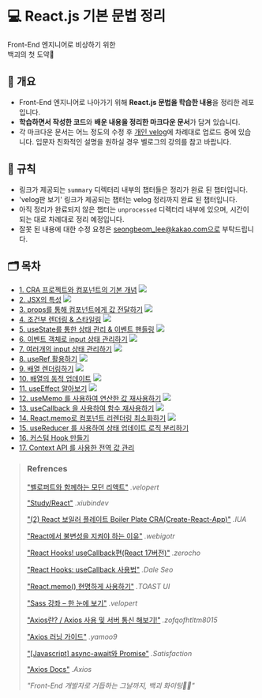 # 💻 React.js 기본 문법 정리

Front-End 엔지니어로 비상하기 위한 <br> 백괴의 첫 도약🐤

## 📃 개요

- Front-End 엔지니어로 나아가기 위해 **React.js 문법을 학습한 내용**을 정리한 레포입니다.
- **학습하면서 작성한 코드**와 **배운 내용을 정리한 마크다운 문서**가 담겨 있습니다.
- 각 마크다운 문서는 어느 정도의 수정 후 <a href="https://velog.io/@uncyclocity">개인 velog</a>에 차례대로 업로드 중에 있습니다. 입문자 친화적인 설명을 원하실 경우 벨로그의 강의를 참고 바랍니다.

## 📔 규칙

- 링크가 제공되는 `summary` 디렉터리 내부의 챕터들은 정리가 완료 된 챕터입니다.
- 'velog판 보기' 링크가 제공되는 챕터는 velog 정리까지 완료 된 챕터입니다.
- 아직 정리가 완료되지 않은 챕터는 `unprocessed` 디렉터리 내부에 있으며, 시간이 되는 대로 차례대로 정리 예정입니다.
- 잘못 된 내용에 대한 수정 요청은 seongbeom_lee@kakao.com으로 부탁드립니다.

## 🗂 목차

- <a href="https://github.com/uncyclocity/study_react/tree/main/summary/cp1">1. CRA 프로젝트와 컴포넌트의 기본 개념</a> <a href="https://velog.io/@uncyclocity/React-1.-CRA-프로젝트-생성-컴포넌트의-기본-개념"><img src="https://img.shields.io/badge/Velog에서 보기-4FC08D?style=flat-square&logo=vimeo&logoColor=white"/></a>
- <a href="https://github.com/uncyclocity/study_react/tree/main/summary/cp2">2. JSX의 특성</a> <a href="https://velog.io/@uncyclocity/2.-JSX에-대한-특성"><img src="https://img.shields.io/badge/Velog에서 보기-4FC08D?style=flat-square&logo=vimeo&logoColor=white"/></a>
- <a href="https://github.com/uncyclocity/study_react/tree/main/summary/cp3">3. props를 통해 컴포넌트에게 값 전달하기</a> <a href="https://velog.io/@uncyclocity/React-3.-props를-통해-컴포넌트에-값-전달하기"><img src="https://img.shields.io/badge/Velog에서 보기-4FC08D?style=flat-square&logo=vimeo&logoColor=white"/></a>
- <a href="https://github.com/uncyclocity/study_react/tree/main/summary/cp4">4. 조건부 렌더링 & 스타일링</a> <a href="https://velog.io/@uncyclocity/4.-연산자를-이용한-조건부-렌더링"><img src="https://img.shields.io/badge/Velog에서 보기-4FC08D?style=flat-square&logo=vimeo&logoColor=white"/></a>
- <a href="https://github.com/uncyclocity/study_react/tree/main/summary/cp5">5. useState를 통한 상태 관리 & 이벤트 핸들링</a> <a href="https://velog.io/@uncyclocity/React-5.-useState-Hook을-통한-상태-관리"><img src="https://img.shields.io/badge/Velog에서 보기-4FC08D?style=flat-square&logo=vimeo&logoColor=white"/></a>
- <a href="https://github.com/uncyclocity/study_react/tree/main/summary/cp6">6. 이벤트 객체로 input 상태 관리하기</a> <a href="https://velog.io/@uncyclocity/React-6.-이벤트-객체와-useState를-통해-input-상태-관리하기"><img src="https://img.shields.io/badge/Velog에서 보기-4FC08D?style=flat-square&logo=vimeo&logoColor=white"/></a>
- <a href="https://github.com/uncyclocity/study_react/tree/main/summary/cp7">7. 여러개의 input 상태 관리하기</a> <a href="https://velog.io/@uncyclocity/React-6.-이벤트-객체와-useState를-통해-input-상태-관리하기"><img src="https://img.shields.io/badge/Velog에서 보기-4FC08D?style=flat-square&logo=vimeo&logoColor=white"/></a>
- <a href="https://github.com/uncyclocity/study_react/tree/main/summary/cp8">8. useRef 활용하기</a> <a href="https://velog.io/@uncyclocity/React-React-함수형-컴포넌트에서-ref-활용하기"><img src="https://img.shields.io/badge/Velog에서 보기-4FC08D?style=flat-square&logo=vimeo&logoColor=white"/></a>
- <a href="https://github.com/uncyclocity/study_react/tree/main/summary/cp9">9. 배열 렌더링하기</a> <a href="https://velog.io/@uncyclocity/React-8.-배열-렌더링하기"><img src="https://img.shields.io/badge/Velog에서 보기-4FC08D?style=flat-square&logo=vimeo&logoColor=white"/></a>
- <a href="https://github.com/uncyclocity/study_react/tree/main/summary/cp10">10. 배열의 동적 업데이트</a> <a href="https://velog.io/@uncyclocity/React-9.-배열의-동적-업데이트"><img src="https://img.shields.io/badge/Velog에서 보기-4FC08D?style=flat-square&logo=vimeo&logoColor=white"/></a>
- <a href="https://github.com/uncyclocity/study_react/tree/main/summary/cp11">11. useEffect 알아보기</a> <a href="https://velog.io/@uncyclocity/React-10.-useEffect를-통한-생명-주기-사용하기"><img src="https://img.shields.io/badge/Velog에서 보기-4FC08D?style=flat-square&logo=vimeo&logoColor=white"/></a>
- <a href="https://github.com/uncyclocity/study_react/tree/main/summary/cp12">12. useMemo 를 사용하여 연산한 값 재사용하기</a> <a href="https://velog.io/@uncyclocity/React-11.-useMemo를-통해-연산-완료된-값-재사용하기"><img src="https://img.shields.io/badge/Velog에서 보기-4FC08D?style=flat-square&logo=vimeo&logoColor=white"/></a>
- <a href="https://github.com/uncyclocity/study_react/tree/main/summary/cp13">13. useCallback 을 사용하여 함수 재사용하기</a> <a href="https://velog.io/@uncyclocity/React-12.-useCallback을-통해-함수-재사용하기"><img src="https://img.shields.io/badge/Velog에서 보기-4FC08D?style=flat-square&logo=vimeo&logoColor=white"/></a>
- <a href="https://github.com/uncyclocity/study_react/tree/main/summary/cp14">14. React.memo로 컴포넌트 리렌더링 최소화하기</a> <a href="https://velog.io/@uncyclocity/React-13.-React.memo를-통한-컴포넌트-리렌더링-최소화"><img src="https://img.shields.io/badge/Velog에서 보기-4FC08D?style=flat-square&logo=vimeo&logoColor=white"/></a>
- <a href="https://github.com/uncyclocity/study_react/tree/main/summary/cp15">15. useReducer 를 사용하여 상태 업데이트 로직 분리하기</a>
- <a href="https://github.com/uncyclocity/study_react/tree/main/summary/cp16">16. 커스텀 Hook 만들기</a>
- <a href="https://github.com/uncyclocity/study_react/tree/main/summary/cp17">17. Context API 를 사용한 전역 값 관리</a>

> ### Refrences
>
> <a href="https://react.vlpt.us/">"벨로퍼트와 함께하는 모던 리액트"</a> _.velopert_
>
> <a href="https://xiubindev.tistory.com/category/Study/React">"Study/React"</a> _.xiubindev_
>
> <a href="https://velog.io/@lua_aw/201105-2-React-보일러플레이트-CRACreate-React-App">"(2) React 보일러 플레이트 Boiler Plate CRA(Create-React-App)"</a> _.IUA_
>
> <a href="https://webigotr.tistory.com/293">"React에서 불변성을 지켜야 하는 이유"</a> _.webigotr_
>
> <a href="https://www.zerocho.com/category/React/post/5f98e0ba1d7a110004463b7e">"React Hooks! useCallback편(React 17버전)"</a> _.zerocho_
>
> <a href="https://www.daleseo.com/react-hooks-use-callback/">"React Hooks: useCallback 사용법"</a> _.Dale Seo_
>
> <a href="https://ui.toast.com/weekly-pick/ko_20190731">"React.memo() 현명하게 사용하기"</a> _.TOAST UI_
>
> <a href="https://velopert.com/1712">"Sass 강좌 – 한 눈에 보기"</a> _.velopert_
>
> <a href="https://velog.io/@zofqofhtltm8015/Axios-사용법-서버-통신-해보기">"Axios란? / Axios 사용 및 서버 통신 해보기!"</a> _.zofqofhtltm8015_
>
> <a href="https://이듬.run/axios/guide/">"Axios 러닝 가이드"</a> _.yamoo9_
>
> <a href="https://satisfactoryplace.tistory.com/84">"[Javascript] async-await와 Promise"</a> _.Satisfaction_
>
> <a href="https://axios-http.com/">"Axios Docs"</a> _.Axios_
>
> _"Front-End 개발자로 거듭하는 그날까지, 백괴 화이팅💪🔥"_
